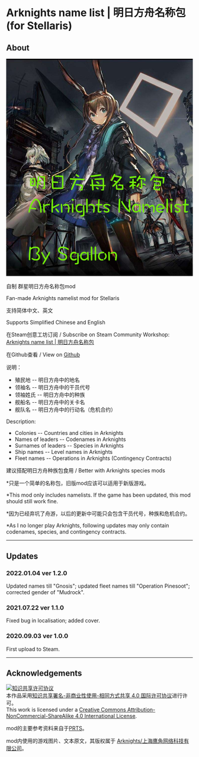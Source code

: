 # Arknights name list | 明日方舟名称包 (for Stellaris)

## About

![arknights_namelist](mod/arknights_namelist/thumbnail.png)

自制 群星明日方舟名称包mod

Fan-made Arknights namelist mod for Stellaris

支持简体中文、英文

Supports Simplified Chinese and English

在Steam创意工坊订阅 / Subscribe on Steam Community Workshop: 
[Arknights name list | 明日方舟名称包](https://steamcommunity.com/sharedfiles/filedetails/?id=2217999914)

在Github查看 / View on [Github](https://github.com/sgallon-rin/stellaris-arknights-namelist)

说明：
- 殖民地 -- 明日方舟中的地名
- 领袖名 -- 明日方舟中的干员代号
- 领袖姓氏 -- 明日方舟中的种族 
- 舰船名 -- 明日方舟中的关卡名
- 舰队名 -- 明日方舟中的行动名（危机合约）

Description:
- Colonies -- Countries and cities in Arknights
- Names of leaders -- Codenames in Arknights
- Surnames of leaders -- Species in Arknights
- Ship names -- Level names in Arknights
- Fleet names -- Operations in Arknights (Contingency Contracts)

建议搭配明日方舟种族包食用 / Better with Arknights species mods

*只是一个简单的名称包，旧版mod应该可以适用于新版游戏。

*This mod only includes namelists. If the game has been updated, this mod should still work fine.

*因为已经弃坑了舟游，以后的更新中可能只会包含干员代号，种族和危机合约。

*As I no longer play Arknights, following updates may only contain codenames, species, and contingency contracts.

---

## Updates

### 2022.01.04 ver 1.2.0
Updated names till "Gnosis";
updated fleet names till "Operation Pinesoot";
corrected gender of "Mudrock".

### 2021.07.22 ver 1.1.0
Fixed bug in localisation; 
added cover.

### 2020.09.03 ver 1.0.0
First upload to Steam.

---

## Acknowledgements

<a rel="license" href="http://creativecommons.org/licenses/by-nc-sa/4.0/"><img alt="知识共享许可协议" style="border-width:0" src="https://i.creativecommons.org/l/by-nc-sa/4.0/88x31.png" /></a>
<br />本作品采用<a rel="license" href="http://creativecommons.org/licenses/by-nc-sa/4.0/">知识共享署名-非商业性使用-相同方式共享 4.0 国际许可协议</a>进行许可。
<br />This work is licensed under a <a rel="license" href="http://creativecommons.org/licenses/by-nc-sa/4.0/">Creative Commons Attribution-NonCommercial-ShareAlike 4.0 International License</a>.

mod的主要参考资料来自于[PRTS](prts.wiki)。

mod内使用的游戏图片、文本原文，其版权属于 [Arknights/上海鹰角网络科技有限公司](https://ak.hypergryph.com)。
